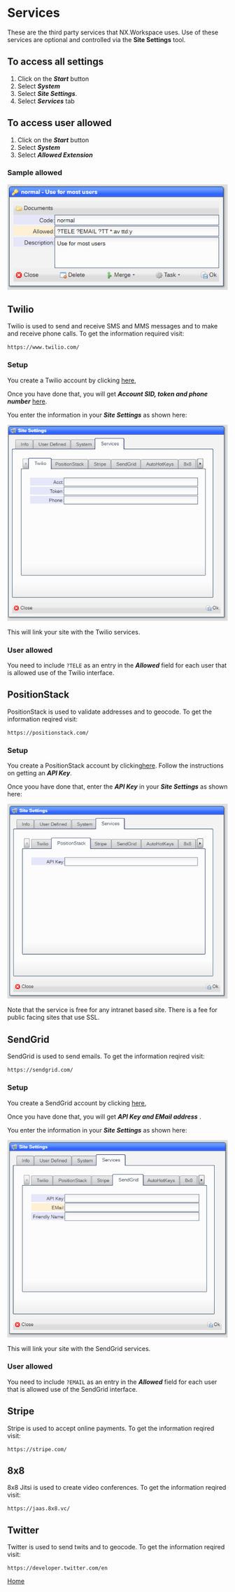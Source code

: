 # Services

These are the third party services that NX.Workspace uses.  Use of these services are optional and controlled via
the **Site Settings** tool.

## To access all settings

1) Click on the ***Start*** button
2) Select ***System***
3) Select ***Site Settings***.
4) Select ***Services*** tab

## To access user allowed

1) Click on the ***Start*** button
2) Select ***System***
3) Select ***Allowed Extension***

### Sample allowed

![image](images/SampleAllowed.png)

## Twilio

Twilio is used to send and receive SMS and MMS messages and to make and receive phone calls.  To get the information
required visit:

```
https://www.twilio.com/
```

### Setup

You create a Twilio account by clicking [here](https://www.twilio.com/try-twilio),

Once you have done that, you will get ***Account SID, token and phone number*** [here](https://www.comm100.com/livechat/knowledgebase/where-do-i-find-the-twilio-account-sid-auth-token-and-phone-number-sid.html#:~:text=Here%20is%20how%20to%20access%20this%20information%3A%201,can%20find%20the%20SID%20for%20the%20phone%20number.).

You enter the information in your ***Site Settings*** as shown here:

![image](images/Site7.png)

This will link your site with the Twilio services.

### User allowed

You need to include ```?TELE``` as an entry in the ***Allowed*** field for each user that is allowed use of the Twilio interface.

## PositionStack

PositionStack is used to validate addresses and to geocode.  To get the information reqired visit:

```
https://positionstack.com/
```

### Setup 

You create a PositionStack account by clicking[here](https://positionstack.com/).  Follow the instructions on getting an ***API Key***.

Once yoou have done that, enter the ***API Key*** in your ***Site Settings*** as shown here:

![image](images/Site8.png)

Note that the service is free for any intranet based site.  There is a fee for public facing sites that use SSL.

## SendGrid

SendGrid is used to send emails.  To get the information reqired visit:

```
https://sendgrid.com/
```
### Setup

You create a SendGrid account by clicking [here](https://signup.sendgrid.com/),

Once you have done that, you will get ***API Key and EMail address*** .

You enter the information in your ***Site Settings*** as shown here:

![image](images/Site15.png)

This will link your site with the SendGrid services.

### User allowed

You need to include ```?EMAIL``` as an entry in the ***Allowed*** field for each user that is allowed use of the SendGrid interface.

## Stripe

Stripe is used to accept online payments.  To get the information reqired visit:

```
https://stripe.com/
```

## 8x8

8x8 Jitsi is used to create video conferences.  To get the information reqired visit:

```
https://jaas.8x8.vc/
```

## Twitter

Twitter is used to send twits and to geocode.  To get the information reqired visit:

```
https://developer.twitter.com/en
```


[Home](../README.md)
